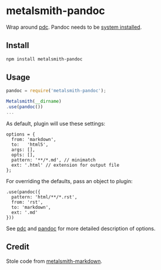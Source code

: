# metalsmith-pandoc
Wrap around [pdc](https://github.com/pvorb/node-pdc). Pandoc needs to be [system installed](http://pandoc.org/installing.html).

## Install
```sh
npm install metalsmith-pandoc
```

## Usage
```js
pandoc = require('metalsmith-pandoc');

Metalsmith(__dirname)
.use(pandoc())
...
```

As default, plugin will use these settings:
```
options = {
  from: 'markdown',
  to:   'html5',
  args: [],
  opts: [],
  pattern: '**/*.md', // minimatch
  ext: '.html' // extension for output file
};
```

For overriding the defaults, pass an object to plugin:
```
.use(pandoc({
  pattern: 'html/**/*.rst',
  from: 'rst',
  to: 'markdown',
  ext: '.md'
}))
```
See [pdc](https://github.com/pvorb/node-pdc#api) and [pandoc](http://johnmacfarlane.net/pandoc/README.html) for more detailed description of options.

## Credit
Stole code from [metalsmith-markdown](https://github.com/segmentio/metalsmith-markdown).
